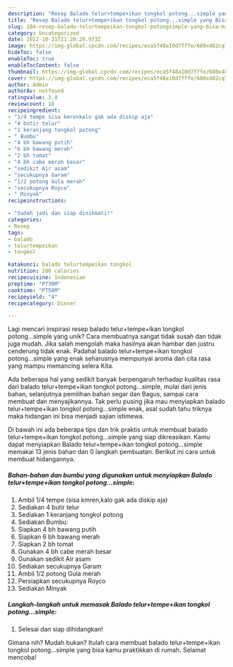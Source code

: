 ```yaml
---
description: "Resep Balado telur+tempe+ikan tongkol potong...simple yang Bisa Manjain Lidah"
title: "Resep Balado telur+tempe+ikan tongkol potong...simple yang Bisa Manjain Lidah"
slug: 184-resep-balado-telurtempeikan-tongkol-potongsimple-yang-bisa-manjain-lidah
category: Uncategorized
date: 2022-10-31T21:20:29.973Z
image: https://img-global.cpcdn.com/recipes/eca5f48a10d7fffe/680x482cq70/balado-telurtempeikan-tongkol-potongsimple-foto-resep-utama.jpg
hideToc: false
enableToc: true
enableTocContent: false
thumbnail: https://img-global.cpcdn.com/recipes/eca5f48a10d7fffe/680x482cq70/balado-telurtempeikan-tongkol-potongsimple-foto-resep-utama.jpg
cover: https://img-global.cpcdn.com/recipes/eca5f48a10d7fffe/680x482cq70/balado-telurtempeikan-tongkol-potongsimple-foto-resep-utama.jpg
author: Admin
authorAv: notfound
ratingvalue: 3.8
reviewcount: 18
recipeingredient:
- "1/4 tempe sisa kmrenkalo gak ada diskip aja"
- "4 butir telur"
- "1 keranjang tongkol potong"
- " Bumbu"
- "4 bh bawang putih"
- "6 bh bawang merah"
- "2 bh tomat"
- "4 bh cabe merah besar"
- "sedikit Air asam"
- "secukupnya Garam"
- "1/2 potong Gula merah"
- "secukupnya Royco"
- " Minyak"
recipeinstructions:

- "Sudah jadi dan siap dinikmati!"
categories:
- Resep
tags:
- balado
- telurtempeikan
- tongkol

katakunci: balado telurtempeikan tongkol 
nutrition: 200 calories
recipecuisine: Indonesian
preptime: "PT30M"
cooktime: "PT58M"
recipeyield: "4"
recipecategory: Dinner

---
```





Lagi mencari inspirasi resep balado telur+tempe+ikan tongkol potong...simple yang unik? Cara membuatnya sangat tidak susah dan tidak juga mudah. Jika salah mengolah maka hasilnya akan hambar dan justru cenderung tidak enak. Padahal balado telur+tempe+ikan tongkol potong...simple yang enak seharusnya mempunyai aroma dan cita rasa yang mampu memancing selera Kita.





Ada beberapa hal yang sedikit banyak berpengaruh terhadap kualitas rasa dari balado telur+tempe+ikan tongkol potong...simple, mulai dari jenis bahan, selanjutnya pemilihan bahan segar dan Bagus, sampai cara membuat dan menyajikannya. Tak perlu pusing jika mau menyiapkan balado telur+tempe+ikan tongkol potong...simple enak,      asal sudah tahu triknya maka hidangan ini bisa menjadi sajian istimewa.





















Di bawah ini ada beberapa tips dan trik praktis untuk membuat balado telur+tempe+ikan tongkol potong...simple yang siap dikreasikan. Kamu dapat menyiapkan Balado telur+tempe+ikan tongkol potong...simple memakai 13 jenis bahan dan 0 langkah pembuatan. Berikut ini cara untuk membuat hidangannya.

<!--inarticleads1-->

##### Bahan-bahan dan bumbu yang digunakan untuk menyiapkan Balado telur+tempe+ikan tongkol potong...simple:

1. Ambil 1/4 tempe (sisa kmren,kalo gak ada diskip aja)
1. Sediakan 4 butir telur
1. Sediakan 1 keranjang tongkol potong
1. Sediakan  Bumbu:
1. Siapkan 4 bh bawang putih
1. Siapkan 6 bh bawang merah
1. Siapkan 2 bh tomat
1. Gunakan 4 bh cabe merah besar
1. Gunakan sedikit Air asam
1. Sediakan secukupnya Garam
1. Ambil 1/2 potong Gula merah
1. Persiapkan secukupnya Royco
1. Sediakan  Minyak




<!--inarticleads2-->

##### Langkah-langkah untuk memasak Balado telur+tempe+ikan tongkol potong...simple:


1. Selesai dan siap dihidangkan!



Gimana nih? Mudah bukan? Itulah cara membuat balado telur+tempe+ikan tongkol potong...simple yang bisa kamu praktikkan di rumah. Selamat mencoba!
